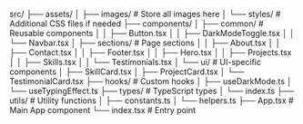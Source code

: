 src/
├── assets/
│   ├── images/          # Store all images here
│   └── styles/          # Additional CSS files if needed
├── components/
│   ├── common/          # Reusable components
│   │   ├── Button.tsx
│   │   ├── DarkModeToggle.tsx
│   │   └── Navbar.tsx
│   ├── sections/        # Page sections
│   │   ├── About.tsx
│   │   ├── Contact.tsx
│   │   ├── Footer.tsx
│   │   ├── Hero.tsx
│   │   ├── Projects.tsx
│   │   ├── Skills.tsx
│   │   └── Testimonials.tsx
│   └── ui/             # UI-specific components
│       ├── SkillCard.tsx
│       ├── ProjectCard.tsx
│       └── TestimonialCard.tsx
├── hooks/              # Custom hooks
│   ├── useDarkMode.ts
│   └── useTypingEffect.ts
├── types/              # TypeScript types
│   └── index.ts
├── utils/              # Utility functions
│   ├── constants.ts
│   └── helpers.ts
├── App.tsx             # Main App component
└── index.tsx           # Entry point